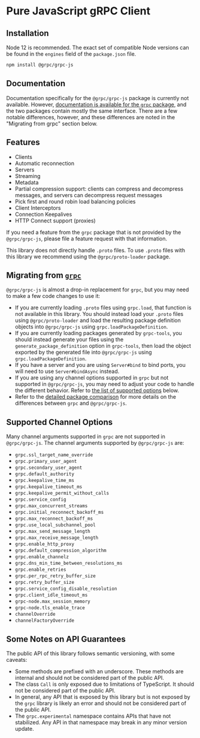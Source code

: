 # Pure JavaScript gRPC Client

## Installation

Node 12 is recommended. The exact set of compatible Node versions can be found in the `engines`
field of the `package.json` file.

```sh
npm install @grpc/grpc-js
```

## Documentation

Documentation specifically for the `@grpc/grpc-js` package is currently not available.
However, [documentation is available for the `grpc` package](https://grpc.github.io/grpc/node/grpc.html),
and the two packages contain mostly the same interface. There are a few notable differences,
however, and these differences are noted in the "Migrating from grpc" section below.

## Features

- Clients
- Automatic reconnection
- Servers
- Streaming
- Metadata
- Partial compression support: clients can compress and decompress messages, and servers can
  decompress request messages
- Pick first and round robin load balancing policies
- Client Interceptors
- Connection Keepalives
- HTTP Connect support (proxies)

If you need a feature from the `grpc` package that is not provided by the `@grpc/grpc-js`, please
file a feature request with that information.

This library does not directly handle `.proto` files. To use `.proto` files with this library we
recommend using the `@grpc/proto-loader` package.

## Migrating from [`grpc`](https://www.npmjs.com/package/grpc)

`@grpc/grpc-js` is almost a drop-in replacement for `grpc`, but you may need to make a few code
changes to use it:

- If you are currently loading `.proto` files using `grpc.load`, that function is not available in
  this library. You should instead load your `.proto` files using `@grpc/proto-loader` and load the
  resulting package definition objects into `@grpc/grpc-js` using `grpc.loadPackageDefinition`.
- If you are currently loading packages generated by `grpc-tools`, you should instead generate your
  files using the `generate_package_definition` option in `grpc-tools`, then load the object
  exported by the generated file into `@grpc/grpc-js` using `grpc.loadPackageDefinition`.
- If you have a server and you are using `Server#bind` to bind ports, you will need to
  use `Server#bindAsync` instead.
- If you are using any channel options supported in `grpc` but not supported in `@grpc/grpc-js`, you
  may need to adjust your code to handle the different behavior. Refer
  to [the list of supported options](#supported-channel-options) below.
- Refer to
  the [detailed package comparison](https://github.com/grpc/grpc-node/blob/master/PACKAGE-COMPARISON.md)
  for more details on the differences between `grpc` and `@grpc/grpc-js`.

## Supported Channel Options

Many channel arguments supported in `grpc` are not supported in `@grpc/grpc-js`. The channel
arguments supported by `@grpc/grpc-js` are:

- `grpc.ssl_target_name_override`
- `grpc.primary_user_agent`
- `grpc.secondary_user_agent`
- `grpc.default_authority`
- `grpc.keepalive_time_ms`
- `grpc.keepalive_timeout_ms`
- `grpc.keepalive_permit_without_calls`
- `grpc.service_config`
- `grpc.max_concurrent_streams`
- `grpc.initial_reconnect_backoff_ms`
- `grpc.max_reconnect_backoff_ms`
- `grpc.use_local_subchannel_pool`
- `grpc.max_send_message_length`
- `grpc.max_receive_message_length`
- `grpc.enable_http_proxy`
- `grpc.default_compression_algorithm`
- `grpc.enable_channelz`
- `grpc.dns_min_time_between_resolutions_ms`
- `grpc.enable_retries`
- `grpc.per_rpc_retry_buffer_size`
- `grpc.retry_buffer_size`
- `grpc.service_config_disable_resolution`
- `grpc.client_idle_timeout_ms`
- `grpc-node.max_session_memory`
- `grpc-node.tls_enable_trace`
- `channelOverride`
- `channelFactoryOverride`

## Some Notes on API Guarantees

The public API of this library follows semantic versioning, with some caveats:

- Some methods are prefixed with an underscore. These methods are internal and should not be
  considered part of the public API.
- The class `Call` is only exposed due to limitations of TypeScript. It should not be considered
  part of the public API.
- In general, any API that is exposed by this library but is not exposed by the `grpc` library is
  likely an error and should not be considered part of the public API.
- The `grpc.experimental` namespace contains APIs that have not stabilized. Any API in that
  namespace may break in any minor version update.
